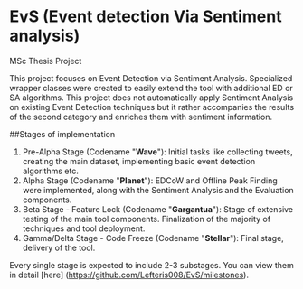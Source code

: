 # EvS (Event detection Via Sentiment analysis)
MSc Thesis Project

This project focuses on Event Detection via Sentiment Analysis. Specialized wrapper classes were created to easily extend the tool with additional ED or SA algorithms.
This project does not automatically apply Sentiment Analysis on existing Event Detection techniques but it rather accompanies the results of the second category and enriches them with sentiment information.

##Stages of implementation
1. Pre-Alpha Stage (Codename "**Wave**"): Initial tasks like collecting tweets, creating the main dataset, implementing basic event detection algorithms etc.
2. Alpha Stage (Codename "**Planet**"): EDCoW and Offline Peak Finding were implemented, along with the Sentiment Analysis and the Evaluation components.
3. Beta Stage - Feature Lock (Codename "**Gargantua**"): Stage of extensive testing of the main tool components. Finalization of the majority of techniques and tool deployment.
4. Gamma/Delta Stage - Code Freeze (Codename "**Stellar**"): Final stage, delivery of the tool.

Every single stage is expected to include 2-3 substages. You can view them in detail [here] (https://github.com/Lefteris008/EvS/milestones).
